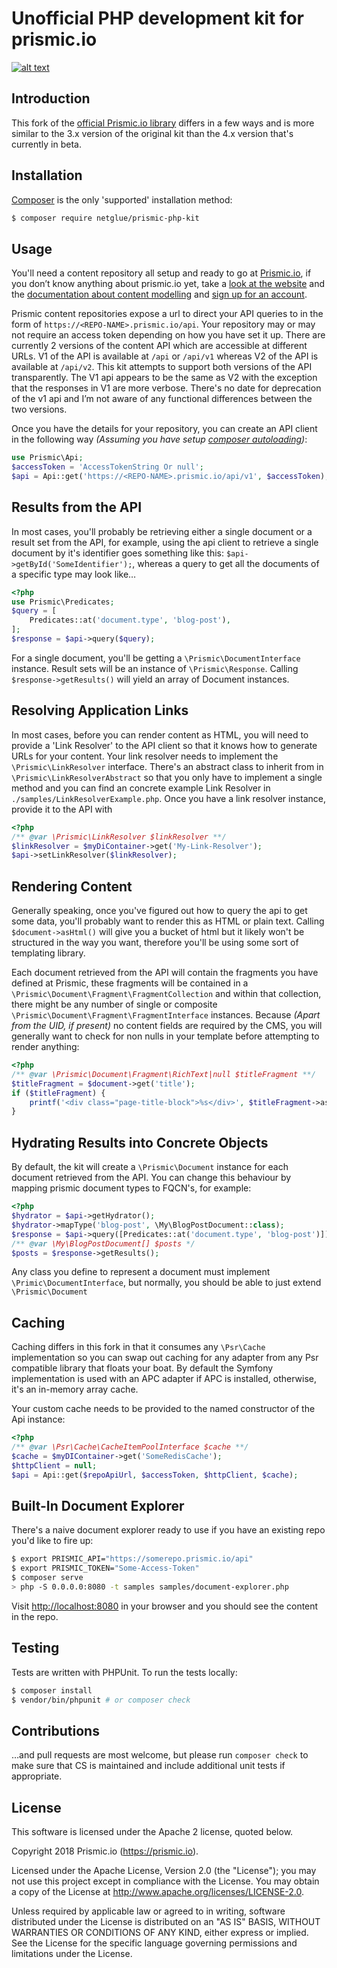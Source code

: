 # Unofficial PHP development kit for prismic.io
[![alt text](https://travis-ci.org/netglue/prismic-php-kit.png?branch=master "Travis build")](https://travis-ci.org/netglue/prismic-php-kit)

## Introduction

This fork of the [official Prismic.io library](https://github.com/prismicio/php-kit) differs in a few ways and is more similar to the 3.x version of the original kit than the 4.x version that's currently in beta.

## Installation

[Composer](https://getcomposer.org) is the only 'supported' installation method:

```bash
$ composer require netglue/prismic-php-kit
```

## Usage

You'll need a content repository all setup and ready to go at [Prismic.io](https://prismic.io), if you don’t know anything about prismic.io yet, take a [look at the website](https://prismic.io) and the [documentation about content modelling](https://user-guides.prismic.io/content-modeling-and-custom-types) and [sign up for an account](https://prismic.io/signup).

Prismic content repositories expose a url to direct your API queries to in the form of `https://<REPO-NAME>.prismic.io/api`. Your repository may or may not require an access token depending on how you have set it up. There are currently 2 versions of the content API which are accessible at different URLs. V1 of the API is available at `/api` or `/api/v1` whereas V2 of the API is available at `/api/v2`. This kit attempts to support both versions of the API transparently. The V1 api appears to be the same as V2 with the exception that the responses in V1 are more verbose. There's no date for deprecation of the v1 api and I’m not aware of any functional differences between the two versions.

Once you have the details for your repository, you can create an API client in the following way _(Assuming you have setup [composer autoloading](https://getcomposer.org/doc/01-basic-usage.md#autoloading))_:

```php
use Prismic\Api;
$accessToken = 'AccessTokenString Or null';
$api = Api::get('https://<REPO-NAME>.prismic.io/api/v1', $accessToken); 
```

## Results from the API

In most cases, you'll probably be retrieving either a single document or a result set from the API, for example, using the api client to retrieve a single document by it's identifier goes something like this: `$api->getById('SomeIdentifier');`, whereas a query to get all the documents of a specific type may look like…
```php
<?php
use Prismic\Predicates;
$query = [
    Predicates::at('document.type', 'blog-post'),
];
$response = $api->query($query);
```

For a single document, you'll be getting a `\Prismic\DocumentInterface` instance. Result sets will be an instance of `\Prismic\Response`. Calling `$response->getResults()` will yield an array of Document instances.

## Resolving Application Links

In most cases, before you can render content as HTML, you will need to provide a 'Link Resolver' to the API client so that it knows how to generate URLs for your content. Your link resolver needs to implement the `\Prismic\LinkResolver` interface. There's an abstract class to inherit from in `\Prismic\LinkResolverAbstract` so that you only have to implement a single method and you can find an concrete example Link Resolver in `./samples/LinkResolverExample.php`. Once you have a link resolver instance, provide it to the API with
```php
<?php
/** @var \Prismic\LinkResolver $linkResolver **/
$linkResolver = $myDiContainer->get('My-Link-Resolver');
$api->setLinkResolver($linkResolver);
```
## Rendering Content

Generally speaking, once you've figured out how to query the api to get some data, you'll probably want to render this as HTML or plain text. Calling `$document->asHtml()` will give you a bucket of html but it likely won't be structured in the way you want, therefore you'll be using some sort of templating library.

Each document retrieved from the API will contain the fragments you have defined at Prismic, these fragments will be contained in a `\Prismic\Document\Fragment\FragmentCollection` and within that collection, there might be any number of single or composite `\Prismic\Document\Fragment\FragmentInterface` instances. Because _(Apart from the UID, if present)_ no content fields are required by the CMS, you will generally want to check for non nulls in your template before attempting to render anything:

```php
<?php
/** @var \Prismic\Document\Fragment\RichText|null $titleFragment **/
$titleFragment = $document->get('title');
if ($titleFragment) {
    printf('<div class="page-title-block">%s</div>', $titleFragment->asHtml());
}
``` 

## Hydrating Results into Concrete Objects

By default, the kit will create a `\Prismic\Document` instance for each document retrieved from the API. You can change this behaviour by mapping prismic document types to FQCN's, for example:

```php
<?php
$hydrator = $api->getHydrator();
$hydrator->mapType('blog-post', \My\BlogPostDocument::class);
$response = $api->query([Predicates::at('document.type', 'blog-post')]);
/** @var \My\BlogPostDocument[] $posts */
$posts = $response->getResults();
```

Any class you define to represent a document must implement `\Primic\DocumentInterface`, but normally, you should be able to just extend `\Prismic\Document`

## Caching

Caching differs in this fork in that it consumes any `\Psr\Cache` implementation so you can swap out caching for any adapter from any Psr compatible library that floats your boat. By default the Symfony implementation is used with an APC adapter if APC is installed, otherwise, it's an in-memory array cache.

Your custom cache needs to be provided to the named constructor of the Api instance:

```php
<?php
/** @var \Psr\Cache\CacheItemPoolInterface $cache **/
$cache = $myDIContainer->get('SomeRedisCache');
$httpClient = null;
$api = Api::get($repoApiUrl, $accessToken, $httpClient, $cache);
```

## Built-In Document Explorer

There's a naive document explorer ready to use if you have an existing repo you'd like to fire up:

```bash
$ export PRISMIC_API="https://somerepo.prismic.io/api"
$ export PRISMIC_TOKEN="Some-Access-Token"
$ composer serve
> php -S 0.0.0.0:8080 -t samples samples/document-explorer.php
```

Visit [http://localhost:8080](http://localhost:8080) in your browser and you should see the content in the repo.

## Testing

Tests are written with PHPUnit. To run the tests locally:

```bash
$ composer install
$ vendor/bin/phpunit # or composer check
```

## Contributions

…and pull requests are most welcome, but please run `composer check` to make sure that CS is maintained and include additional unit tests if appropriate.

## License

This software is licensed under the Apache 2 license, quoted below.

Copyright 2018 Prismic.io (https://prismic.io).

Licensed under the Apache License, Version 2.0 (the "License"); you may not use this project except in compliance with the License. You may obtain a copy of the License at http://www.apache.org/licenses/LICENSE-2.0.

Unless required by applicable law or agreed to in writing, software distributed under the License is distributed on an "AS IS" BASIS, WITHOUT WARRANTIES OR CONDITIONS OF ANY KIND, either express or implied. See the License for the specific language governing permissions and limitations under the License.
